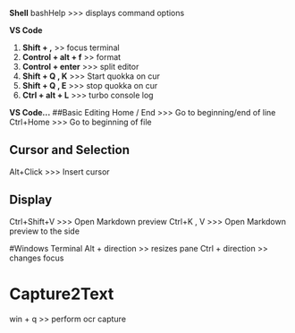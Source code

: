 **Shell**
bashHelp >>> displays command options


**VS Code**
1. **Shift + ,** >> focus terminal
2. **Control + alt + f** >> format
3. **Control + enter** >>> split editor
4. **Shift + Q , K** >>> Start quokka on cur
5. **Shift + Q , E** >>> stop quokka on cur
6. **Ctrl + alt + L** >>> turbo console log

**VS Code...**
##Basic Editing
Home / End >>> Go to beginning/end of line
Ctrl+Home >>> Go to beginning of file

## Cursor and Selection
Alt+Click >>> Insert cursor

## Display 
Ctrl+Shift+V >>> Open Markdown preview
Ctrl+K , V >>> Open Markdown preview to the side

#Windows Terminal
Alt + direction >> resizes pane
Ctrl + direction >> changes focus 

# Capture2Text
win + q >> perform ocr capture


